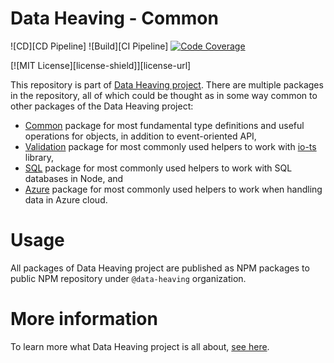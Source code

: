 # Data Heaving - Common
![CD][CD Pipeline]
![Build][CI Pipeline]
[![Code Coverage](https://codecov.io/gh/DataHeaving/common/branch/develop/graph/badge.svg?token=3wU8jzhccY)](https://codecov.io/gh/DataHeaving/common)

[![MIT License][license-shield]][license-url]

This repository is part of [Data Heaving project](https://github.com/DataHeaving).
There are multiple packages in the repository, all of which could be thought as in some way common to other packages of the Data Heaving project:
- [Common](common) package for most fundamental type definitions and useful operations for objects, in addition to event-oriented API,
- [Validation](validation) package for most commonly used helpers to work with [io-ts](https://github.com/gcanti/io-ts) library,
- [SQL](sql) package for most commonly used helpers to work with SQL databases in Node, and
- [Azure](azure) package for most commonly used helpers to work when handling data in Azure cloud.

# Usage
All packages of Data Heaving project are published as NPM packages to public NPM repository under `@data-heaving` organization.

# More information
To learn more what Data Heaving project is all about, [see here](https://github.com/DataHeaving/orchestration).